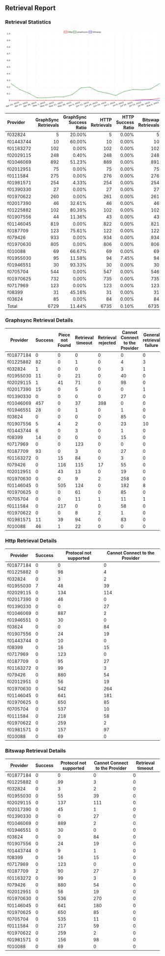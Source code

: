 ## Retrieval Report
### Retrieval Statistics
<img src="https://raw.githubusercontent.com/data-preservation-programs/filplus-checker-assets/main/filecoin-project/filecoin-plus-large-datasets/issues/1529/1691458558410.png"/>

| Provider  | GraphSync Retrievals | GraphSync Success Ratio | HTTP Retrievals | HTTP Success Ratio | Bitswap Retrievals | Bitswap Success Ratio |
| :-------- | -------------------: | ----------------------: | --------------: | -----------------: | -----------------: | --------------------: |
| f032824   |                    5 |                  20.00% |               5 |              0.00% |                  5 |                 0.00% |
| f01443744 |                   10 |                  60.00% |              10 |              0.00% |                 10 |                 0.00% |
| f01163272 |                  102 |                   0.00% |             102 |              0.00% |                102 |                 0.00% |
| f02029115 |                  248 |                   0.40% |             248 |              0.00% |                248 |                 0.00% |
| f01046069 |                  892 |                  51.23% |             889 |              0.00% |                891 |                 0.00% |
| f02012951 |                   75 |                   0.00% |              75 |              0.00% |                 75 |                 0.00% |
| f0111584  |                  275 |                   0.00% |             276 |              0.00% |                276 |                 0.00% |
| f01981571 |                  254 |                   4.33% |             254 |              0.00% |                254 |                 0.00% |
| f01390330 |                   27 |                   0.00% |              27 |              0.00% |                 27 |                 0.00% |
| f01970622 |                  260 |                   0.00% |             261 |              0.00% |                261 |                 0.00% |
| f02017390 |                   46 |                  32.61% |              46 |              0.00% |                 46 |                 0.00% |
| f01225882 |                  102 |                  80.39% |             102 |              0.00% |                102 |                 0.00% |
| f01907556 |                   44 |                  11.36% |              43 |              0.00% |                 43 |                 0.00% |
| f01146045 |                  819 |                   0.00% |             822 |              0.00% |                821 |                 0.00% |
| f0187709  |                  123 |                  75.61% |             122 |              0.00% |                122 |                 1.64% |
| f079426   |                  933 |                   0.00% |             934 |              0.00% |                934 |                 0.00% |
| f01970630 |                  805 |                   0.00% |             806 |              0.00% |                806 |                 0.00% |
| f010088   |                   69 |                  66.67% |              69 |              0.00% |                 69 |                 0.00% |
| f01955030 |                   95 |                  11.58% |              94 |              7.45% |                 94 |                 0.00% |
| f01946551 |                   30 |                  93.33% |              30 |              0.00% |                 30 |                 0.00% |
| f0705704  |                  544 |                   0.00% |             547 |              0.00% |                546 |                 0.00% |
| f01970625 |                  732 |                   0.00% |             735 |              0.00% |                735 |                 0.00% |
| f0717969  |                  123 |                   0.00% |             123 |              0.00% |                123 |                 0.00% |
| f08399    |                   31 |                  45.16% |              31 |              0.00% |                 31 |                 0.00% |
| f03624    |                   85 |                   0.00% |              84 |              0.00% |                 84 |                 0.00% |
| Total     |                 6729 |                  11.44% |            6735 |              0.10% |               6735 |                 0.03% |

### Graphsync Retrieval Details
| Provider  | Success | Piece not Found | Retrieval timeout | Retrieval rejected | Cannot Connect to the Provider | General retrieval failure | Retrieval not free | Provider not online | Unconfirmed block transfer | Retrieval throttled |
| --------- | ------- | --------------- | ----------------- | ------------------ | ------------------------------ | ------------------------- | ------------------ | ------------------- | -------------------------- | ------------------- |
| f01877184 | 0       | 0               | 0                 | 0                  | 0                              | 0                         | 0                  | 0                   | 0                          | 0                   |
| f01225882 | 82      | 0               | 1                 | 0                  | 4                              | 3                         | 12                 | 0                   | 0                          | 0                   |
| f032824   | 1       | 0               | 0                 | 0                  | 3                              | 1                         | 0                  | 0                   | 0                          | 0                   |
| f01955030 | 11      | 0               | 21                | 0                  | 40                             | 0                         | 0                  | 23                  | 0                          | 0                   |
| f02029115 | 1       | 41              | 71                | 0                  | 98                             | 0                         | 0                  | 0                   | 37                         | 0                   |
| f02017390 | 15      | 0               | 5                 | 0                  | 0                              | 1                         | 0                  | 0                   | 25                         | 0                   |
| f01390330 | 0       | 0               | 0                 | 0                  | 27                             | 0                         | 0                  | 0                   | 0                          | 0                   |
| f01046069 | 457     | 0               | 37                | 398                | 0                              | 0                         | 0                  | 0                   | 0                          | 0                   |
| f01946551 | 28      | 0               | 1                 | 0                  | 1                              | 0                         | 0                  | 0                   | 0                          | 0                   |
| f03624    | 0       | 0               | 0                 | 0                  | 85                             | 0                         | 0                  | 0                   | 0                          | 0                   |
| f01907556 | 5       | 4               | 2                 | 0                  | 23                             | 10                        | 0                  | 0                   | 0                          | 0                   |
| f01443744 | 6       | 0               | 3                 | 0                  | 1                              | 0                         | 0                  | 0                   | 0                          | 0                   |
| f08399    | 14      | 0               | 0                 | 0                  | 15                             | 0                         | 0                  | 0                   | 0                          | 2                   |
| f0717969  | 0       | 0               | 123               | 0                  | 0                              | 0                         | 0                  | 0                   | 0                          | 0                   |
| f0187709  | 93      | 0               | 3                 | 0                  | 27                             | 0                         | 0                  | 0                   | 0                          | 0                   |
| f01163272 | 0       | 15              | 84                | 0                  | 3                              | 0                         | 0                  | 0                   | 0                          | 0                   |
| f079426   | 0       | 116             | 115               | 17                 | 55                             | 0                         | 630                | 0                   | 0                          | 0                   |
| f02012951 | 0       | 43              | 13                | 0                  | 19                             | 0                         | 0                  | 0                   | 0                          | 0                   |
| f01970630 | 0       | 0               | 9                 | 2                  | 258                            | 0                         | 0                  | 532                 | 4                          | 0                   |
| f01146045 | 0       | 505             | 124               | 0                  | 182                            | 8                         | 0                  | 0                   | 0                          | 0                   |
| f01970625 | 0       | 0               | 61                | 0                  | 85                             | 0                         | 0                  | 586                 | 0                          | 0                   |
| f0705704  | 0       | 0               | 11                | 1                  | 11                             | 1                         | 327                | 111                 | 82                         | 0                   |
| f0111584  | 0       | 217             | 0                 | 0                  | 58                             | 0                         | 0                  | 0                   | 0                          | 0                   |
| f01970622 | 0       | 0               | 8                 | 2                  | 1                              | 0                         | 0                  | 211                 | 38                         | 0                   |
| f01981571 | 11      | 39              | 94                | 0                  | 83                             | 0                         | 0                  | 0                   | 27                         | 0                   |
| f010088   | 46      | 1               | 22                | 0                  | 0                              | 0                         | 0                  | 0                   | 0                          | 0                   |

### Http Retrieval Details
| Provider  | Success | Protocol not supported | Cannot Connect to the Provider |
| --------- | ------- | ---------------------- | ------------------------------ |
| f01877184 | 0       | 0                      | 0                              |
| f01225882 | 0       | 98                     | 4                              |
| f032824   | 0       | 3                      | 2                              |
| f01955030 | 7       | 48                     | 39                             |
| f02029115 | 0       | 134                    | 114                            |
| f02017390 | 0       | 46                     | 0                              |
| f01390330 | 0       | 0                      | 27                             |
| f01046069 | 0       | 887                    | 2                              |
| f01946551 | 0       | 30                     | 0                              |
| f03624    | 0       | 0                      | 84                             |
| f01907556 | 0       | 24                     | 19                             |
| f01443744 | 0       | 10                     | 0                              |
| f08399    | 0       | 16                     | 15                             |
| f0717969  | 0       | 123                    | 0                              |
| f0187709  | 0       | 95                     | 27                             |
| f01163272 | 0       | 99                     | 3                              |
| f079426   | 0       | 880                    | 54                             |
| f02012951 | 0       | 56                     | 19                             |
| f01970630 | 0       | 542                    | 264                            |
| f01146045 | 0       | 641                    | 181                            |
| f01970625 | 0       | 650                    | 85                             |
| f0705704  | 0       | 537                    | 10                             |
| f0111584  | 0       | 218                    | 58                             |
| f01970622 | 0       | 259                    | 2                              |
| f01981571 | 0       | 157                    | 97                             |
| f010088   | 0       | 69                     | 0                              |

### Bitswap Retrieval Details
| Provider  | Success | Protocol not supported | Cannot Connect to the Provider | Retrieval timeout |
| --------- | ------- | ---------------------- | ------------------------------ | ----------------- |
| f01877184 | 0       | 0                      | 0                              | 0                 |
| f01225882 | 0       | 99                     | 3                              | 0                 |
| f032824   | 0       | 3                      | 2                              | 0                 |
| f01955030 | 0       | 55                     | 39                             | 0                 |
| f02029115 | 0       | 137                    | 111                            | 0                 |
| f02017390 | 0       | 45                     | 1                              | 0                 |
| f01390330 | 0       | 0                      | 27                             | 0                 |
| f01046069 | 0       | 889                    | 2                              | 0                 |
| f01946551 | 0       | 30                     | 0                              | 0                 |
| f03624    | 0       | 0                      | 84                             | 0                 |
| f01907556 | 0       | 24                     | 19                             | 0                 |
| f01443744 | 0       | 9                      | 1                              | 0                 |
| f08399    | 0       | 16                     | 15                             | 0                 |
| f0717969  | 0       | 123                    | 0                              | 0                 |
| f0187709  | 2       | 90                     | 27                             | 3                 |
| f01163272 | 0       | 99                     | 3                              | 0                 |
| f079426   | 0       | 880                    | 54                             | 0                 |
| f02012951 | 0       | 56                     | 19                             | 0                 |
| f01970630 | 0       | 536                    | 270                            | 0                 |
| f01146045 | 0       | 641                    | 180                            | 0                 |
| f01970625 | 0       | 650                    | 85                             | 0                 |
| f0705704  | 0       | 535                    | 11                             | 0                 |
| f0111584  | 0       | 217                    | 59                             | 0                 |
| f01970622 | 0       | 259                    | 2                              | 0                 |
| f01981571 | 0       | 156                    | 98                             | 0                 |
| f010088   | 0       | 69                     | 0                              | 0                 |
